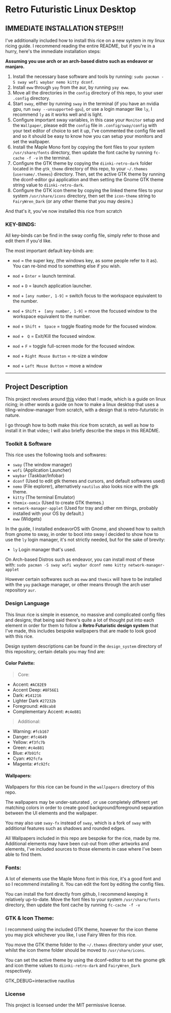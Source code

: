 # Retro Futuristic Linux Desktop

## IMMEDIATE INSTALLATION STEPS!!!

I've additionally included how to install this rice on a new system in my linux ricing guide.
I recommend reading the entire README, but if you're in a hurry, here's the immediate installation steps:

**Assuming you use arch or an arch-based distro such as endeavor or manjaro.**

1. Install the necessary base software and tools by running:
   `sudo pacman -S sway wofi waybar nemo kitty dconf`.
2. Install `eww` through `yay` from the aur, by running `yay eww`.
3. Move all the directories in the `config` directory of this repo, to your user `.config` directory.
4. Start `sway`, either by running `sway` in the terminal (if you have an nvidia gpu, run `sway --unsupported-gpu`), or use a
   login manager like `ly`, I recommend `ly` as it works well and is light.
5. Configure important sway variables, in this case your `Monitor` setup and the `Wallpaper`, please edit the `config` file
   in `.config/sway/config` with your text editor of choice to set it up, I've commented the config file well and so it
   should be easy to know how you can setup your monitors and set the wallpaper.
6. Install the Maple Mono font by copying the font files to your system `/usr/share/fonts` directory, then update the font cache by running `fc-cache -f -v` in the terminal.
7. Configure the GTK theme by copying the `diinki-retro-dark` folder located in the `gtk_theme` directory of this repo, to your `~/.themes` (`username/.themes`) directory.
   Then, set the active GTK theme by running the dconf-editor gui application and then setting the Gnome GTK theme string value to `diinki-retro-dark`.
8. Configure the GTK icon theme by copying the linked theme files to your system `/usr/share/icons` directory, then set the `icon-theme` string to `FairyWren_Dark` (or any other theme that you may desire.)

And that's it, you've now installed this rice from scratch

### KEY-BINDS:

All key-binds can be find in the sway config file, simply refer to those and edit them if you'd like.

The most important default key-binds are:

- `mod` = the super key, (the windows key, as some people refer to it as). You can re-bind mod to something else if you wish.

- `mod` + `Enter` = launch terminal.
- `mod` + `D` = launch application launcher.
- `mod` + `[any number, 1-9]` = switch focus to the workspace equivalent to the number.
- `mod` + `Shift` + ` [any number, 1-9]` = move the focused window to the workspace equivalent to the number.
- `mod` + `Shift` + ` Space` = toggle floating mode for the focused window.
- `mod` + ` Q` = Exit/Kill the focused window.
- `mod` + `F` = toggle full-screen mode for the focused window.
- `mod` + `Right Mouse Button` = re-size a window
- `mod` + `Left Mouse Button` = move a window

---

## Project Description

This project revolves around [this](https://diinki.com) video that I made, which is a guide on linux ricing;
in other words a guide on how to make a linux desktop that uses a tiling-window-manager
from scratch, with a design that is retro-futuristic in nature.

I go through how to both make this rice from scratch, as well as how to install it in that video; I
will also briefly describe the steps in this README.

### Toolkit & Software

This rice uses the following tools and softwares:

- `sway` (The window manager)
- `wofi` (Application Launcher)
- `waybar` (Taskbar/Infobar)
- `dconf` (Used to edit gtk themes and cursors, and default softwares used)
- `nemo` (File explorer), alternatively `nautilus` also looks nice with the gtk theme.
- `kitty` (The terminal Emulator)
- `themix-oomix` (Used to create GTK themes.)
- `network-manager-applet` (Used for tray and other nm things, probably installed with your OS by default.)
- `eww` (Widgets)

In the guide, I installed endeavorOS with Gnome, and showed how to switch from gnome
to sway, in order to boot into sway I decided to show how to use the `ly` login
manager, it's not strictly needed, but for the sake of brevity:

- `ly` Login manager that's used.

On Arch-based Distros such as endeavor, you can install most of these with:
`sudo pacman -S sway wofi waybar dconf nemo kitty network-manager-applet`

However certain softwares such as `eww` and `themix` will have to be installed with the
`yay` package manager, or other means through the arch user repository `aur`.

### Design Language

This linux rice is simple in essence, no massive and complicated config files and designs;
that being said there's quite a lot of thought put into each element in order for them to
follow a **Retro Futuristic design system** that I've made, this includes bespoke wallpapers
that are made to look good with this rice.

Design system descriptions can be found in the `design_system` directory of this repository,
certain details you may find are:

#### Color Palette:

> Core:

- Accent: `#AC82E9`
- Accent Deep: `#8F56E1`
- Dark: `#141216`
- Lighter Dark `#27232b`
- Foreground: `#d8cab8`
- Complementary Accent: `#c4e881`

> Additional:

- Warning: `#fcb167`
- Danger: `#fc4649`
- Yellow: `#f3fc7b`
- Green: `#c4e881`
- Blue: `#7b91fc`
- Cyan: `#92fcfa`
- Magenta: `#fc92fc`

#### Wallpapers:

Wallpapers for this rice can be found in the `wallpapers` directory of this repo.

The wallpapers may be under-saturated , or use completely different yet matching colors
in order to create good background/foreground separation between the UI elements
and the wallpaper.

You may also use `sway-fx` instead of `sway`, which is a fork of `sway` with additional features
such as shadows and rounded edges.

All Wallpapers included in this repo are bespoke for the rice, made by me. Additional elements may
have been cut-out from other artworks and elements, I've included sources to those elements in case
where I've been able to find them.

### Fonts:

A lot of elements use the Maple Mono font in this rice, it's a good font and so I recommend installing it.
You can edit the font by editing the config files.

You can install the font directly from github, I recommend keeping it relatively up-to-date. Move the font
files to your system `/usr/share/fonts` directory, then update the font cache by running `fc-cache -f -v`

### GTK & Icon Theme:

I recommend using the included GTK theme, however for the icon theme you may pick whichever you like, I use
Fairy Wren for this rice.

You move the GTK theme folder to the `~/.themes` directory under your user, whilst the icon theme folder
should be moved to `/usr/share/icons`.

You can set the active theme by using the dconf-editor to set the gnome gtk and icon theme values to
`diinki-retro-dark` and `FairyWren_Dark` respectively.

GTK_DEBUG=interactive nautilus

### License

This project is licensed under the MIT permissive license.
